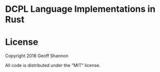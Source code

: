 # DCPL Language Implementations in Rust

# License

Copyright 2018 Geoff Shannon

All code is distributed under the "MIT" license.
